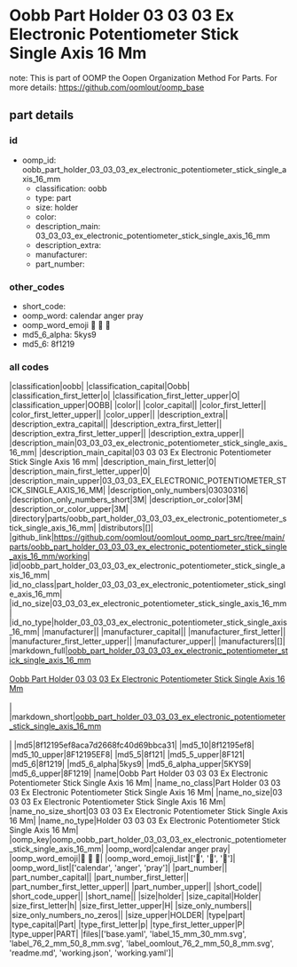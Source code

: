 # Oobb Part Holder 03 03 03 Ex Electronic Potentiometer Stick Single Axis 16 Mm  

note: This is part of OOMP the Oopen Organization Method For Parts. For more details: https://github.com/oomlout/oomp_base

##  part details





### id
* oomp_id: oobb_part_holder_03_03_03_ex_electronic_potentiometer_stick_single_axis_16_mm
  * classification: oobb
  * type: part
  * size: holder
  * color: 
  * description_main: 03_03_03_ex_electronic_potentiometer_stick_single_axis_16_mm
  * description_extra: 
  * manufacturer: 
  * part_number: 

### other_codes
* short_code: 
* oomp_word: calendar anger pray
* oomp_word_emoji :calendar: :anger: :pray:
* md5_6_alpha: 5kys9
* md5_6: 8f1219

### all codes 
|classification|oobb|
|classification_capital|Oobb|
|classification_first_letter|o|
|classification_first_letter_upper|O|
|classification_upper|OOBB|
|color||
|color_capital||
|color_first_letter||
|color_first_letter_upper||
|color_upper||
|description_extra||
|description_extra_capital||
|description_extra_first_letter||
|description_extra_first_letter_upper||
|description_extra_upper||
|description_main|03_03_03_ex_electronic_potentiometer_stick_single_axis_16_mm|
|description_main_capital|03 03 03 Ex Electronic Potentiometer Stick Single Axis 16 mm|
|description_main_first_letter|0|
|description_main_first_letter_upper|0|
|description_main_upper|03_03_03_EX_ELECTRONIC_POTENTIOMETER_STICK_SINGLE_AXIS_16_MM|
|description_only_numbers|03030316|
|description_only_numbers_short|3M|
|description_or_color|3M|
|description_or_color_upper|3M|
|directory|parts/oobb_part_holder_03_03_03_ex_electronic_potentiometer_stick_single_axis_16_mm|
|distributors|[]|
|github_link|https://github.com/oomlout/oomlout_oomp_part_src/tree/main/parts/oobb_part_holder_03_03_03_ex_electronic_potentiometer_stick_single_axis_16_mm/working|
|id|oobb_part_holder_03_03_03_ex_electronic_potentiometer_stick_single_axis_16_mm|
|id_no_class|part_holder_03_03_03_ex_electronic_potentiometer_stick_single_axis_16_mm|
|id_no_size|03_03_03_ex_electronic_potentiometer_stick_single_axis_16_mm|
|id_no_type|holder_03_03_03_ex_electronic_potentiometer_stick_single_axis_16_mm|
|manufacturer||
|manufacturer_capital||
|manufacturer_first_letter||
|manufacturer_first_letter_upper||
|manufacturer_upper||
|manufacturers|[]|
|markdown_full|[oobb_part_holder_03_03_03_ex_electronic_potentiometer_stick_single_axis_16_mm](https://github.com/oomlout/oomlout_oomp_part_src/tree/main/parts/oobb_part_holder_03_03_03_ex_electronic_potentiometer_stick_single_axis_16_mm/working)<br>[](https://github.com/oomlout/oomlout_oomp_part_src/tree/main/parts/oobb_part_holder_03_03_03_ex_electronic_potentiometer_stick_single_axis_16_mm/working)<br>[Oobb Part Holder 03 03 03 Ex Electronic Potentiometer Stick Single Axis 16 Mm](https://github.com/oomlout/oomlout_oomp_part_src/tree/main/parts/oobb_part_holder_03_03_03_ex_electronic_potentiometer_stick_single_axis_16_mm/working)<br><br>|
|markdown_short|[oobb_part_holder_03_03_03_ex_electronic_potentiometer_stick_single_axis_16_mm](https://github.com/oomlout/oomlout_oomp_part_src/tree/main/parts/oobb_part_holder_03_03_03_ex_electronic_potentiometer_stick_single_axis_16_mm/working)<br><br>|
|md5|8f12195ef8aca7d2668fc40d69bbca31|
|md5_10|8f12195ef8|
|md5_10_upper|8F12195EF8|
|md5_5|8f121|
|md5_5_upper|8F121|
|md5_6|8f1219|
|md5_6_alpha|5kys9|
|md5_6_alpha_upper|5KYS9|
|md5_6_upper|8F1219|
|name|Oobb Part Holder 03 03 03 Ex Electronic Potentiometer Stick Single Axis 16 Mm|
|name_no_class|Part Holder 03 03 03 Ex Electronic Potentiometer Stick Single Axis 16 Mm|
|name_no_size|03 03 03 Ex Electronic Potentiometer Stick Single Axis 16 Mm|
|name_no_size_short|03 03 03 Ex Electronic Potentiometer Stick Single Axis 16 Mm|
|name_no_type|Holder 03 03 03 Ex Electronic Potentiometer Stick Single Axis 16 Mm|
|oomp_key|oomp_oobb_part_holder_03_03_03_ex_electronic_potentiometer_stick_single_axis_16_mm|
|oomp_word|calendar anger pray|
|oomp_word_emoji|:calendar: :anger: :pray:|
|oomp_word_emoji_list|[':calendar:', ':anger:', ':pray:']|
|oomp_word_list|['calendar', 'anger', 'pray']|
|part_number||
|part_number_capital||
|part_number_first_letter||
|part_number_first_letter_upper||
|part_number_upper||
|short_code||
|short_code_upper||
|short_name||
|size|holder|
|size_capital|Holder|
|size_first_letter|h|
|size_first_letter_upper|H|
|size_only_numbers||
|size_only_numbers_no_zeros||
|size_upper|HOLDER|
|type|part|
|type_capital|Part|
|type_first_letter|p|
|type_first_letter_upper|P|
|type_upper|PART|
|files|['base.yaml', 'label_15_mm_30_mm.svg', 'label_76_2_mm_50_8_mm.svg', 'label_oomlout_76_2_mm_50_8_mm.svg', 'readme.md', 'working.json', 'working.yaml']|
